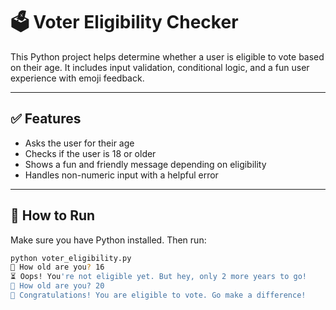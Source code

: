 # 🗳️ Voter Eligibility Checker

This Python project helps determine whether a user is eligible to vote based on their age. It includes input validation, conditional logic, and a fun user experience with emoji feedback.

---

## ✅ Features

- Asks the user for their age
- Checks if the user is 18 or older
- Shows a fun and friendly message depending on eligibility
- Handles non-numeric input with a helpful error

---

## 📌 How to Run

Make sure you have Python installed. Then run:

```bash
python voter_eligibility.py
🧠 How old are you? 16
⏳ Oops! You're not eligible yet. But hey, only 2 more years to go!
🧠 How old are you? 20
🎉 Congratulations! You are eligible to vote. Go make a difference! 

